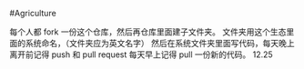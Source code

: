 #Agriculture

每个人都 fork 一份这个仓库，然后再仓库里面建子文件夹。 文件夹用这个生态里面的系统命名，（文件夹应为英文名字） 然后在系统文件夹里面写代码，每天晚上离开前记得 push 和 pull request 每天早上记得 pull 一份新的代码。
12.25
